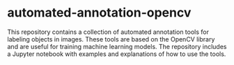 # automated-annotation-opencv
This repository contains a collection of automated annotation tools for labeling objects in images. These tools are based on the OpenCV library and are useful for training machine learning models. The repository includes a Jupyter notebook with examples and explanations of how to use the tools.

